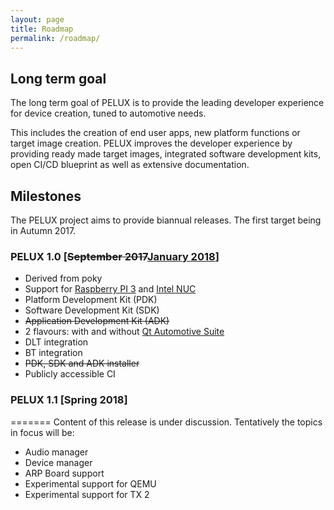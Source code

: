 ```yaml
---
layout: page
title: Roadmap
permalink: /roadmap/
---
```


## Long term goal

The long term goal of PELUX is to provide the leading developer experience for
device creation, tuned to automotive needs.

This includes the creation of end user apps, new platform functions or target
image creation. PELUX improves the developer experience by providing ready made
target images, integrated software development kits, open CI/CD blueprint as
well as extensive documentation.

## Milestones

The PELUX project aims to provide biannual releases. The first target being in Autumn 2017.

### PELUX 1.0 [<del>September 2017</del><ins>January 2018</ins>]
 - Derived from poky
 - Support for [Raspberry PI 3](https://www.raspberrypi.org/products/raspberry-pi-3-model-b/) and [Intel NUC](https://www.intel.com/content/www/us/en/products/boards-kits/nuc.html)
 - Platform Development Kit (PDK)
 - Software Development Kit (SDK)
 - <del>Application Development Kit (ADK)</del>
 - 2 flavours: with and without [Qt Automotive Suite](https://www1.qt.io/qt-automotive-suite/)
 - DLT integration
 - BT integration
 - <del>PDK, SDK and ADK installer</del>
 - Publicly accessible CI

### PELUX 1.1 [Spring 2018]
=======
Content of this release is under discussion. Tentatively the topics in focus will be:
- Audio manager
- Device manager
- ARP Board support
- Experimental support for QEMU
- Experimental support for TX 2
